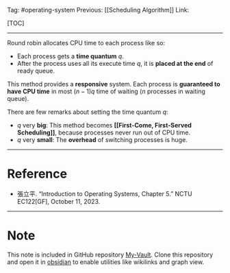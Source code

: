 Tag: #operating-system 
Previous: [[Scheduling Algorithm]]
Link: 

[TOC]

---

Round robin allocates CPU time to each process like so:

- Each process gets a **time quantum** $q$.
- After the process uses all its execute time $q$, it is **placed at the end** of ready queue.

This method provides a **responsive** system. Each process is **guaranteed to have CPU time** in most $(n - 1)q$ time of waiting ($n$ processes in waiting queue).

There are few remarks about setting the time quantum $q$:

- $q$ very **big**: This method becomes **[[First-Come, First-Served Scheduling]]**, because processes never run out of CPU time.
- $q$ very **small**: The **overhead** of switching processes is huge.

---

# Reference

- 張立平. “Introduction to Operating Systems, Chapter 5.” NCTU EC122[GF], October 11, 2023.

---

# Note

This note is included in GitHub repository [My-Vault](https://github.com/LittleD3092/My-Vault.git). Clone this repository and open it in [obsidian](https://obsidian.md/) to enable utilities like wikilinks and graph view.